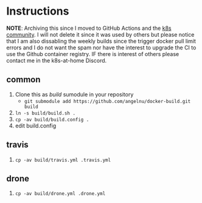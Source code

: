 # Instructions

**NOTE**: Archiving this since I moved to GitHub Actions and the [k8s community](https://github.com/k8s-at-home). I will not delete it since it was used by others
but please notice that I am also dissabling the weekly builds since the trigger docker pull limit errors and I do not want the spam nor have the
interest to upgrade the CI to use the Github container registry. IF there is interest of others please contact me in the k8s-at-home Discord.

## common

1. Clone this as _build_ sumodule in your repository
   - `git submodule add https://github.com/angelnu/docker-build.git build `
2. `ln -s build/build.sh .`
3. `cp -av build/build.config .`
4. edit build.config

## travis

1. `cp -av build/travis.yml .travis.yml`

## drone

1. `cp -av build/drone.yml .drone.yml`

